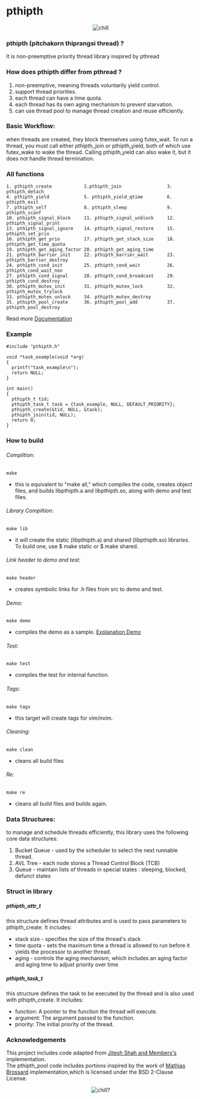 # pthipth

<p align="center">
  <img src="https://media.tenor.com/km-lY7Mlqc4AAAAj/typing-pepe-the-frog.gif" alt="chill" />
</p>

### pthipth (pitchakorn thiprangsi thread) ?
It is non-preemptive priority thread library inspired by pthread

### How does pthipth differ from pthread ?
1. non-preemptive, meaning threads voluntarily yield control.
2. support thread priorities.
3. each thread can have a time quota.
4. each thread has its own aging mechanism to prevent starvation.
5. can use thread pool to manage thread creation and reuse efficiently.

### Basic Workflow:
when threads are created, they block themselves using futex_wait.
To run a thread, you must call either pthipth_join or pthipth_yield,
both of which use futex_wake to wake the thread. Calling pthipth_yield can also wake it, but it does not handle thread termination.

### All functions
```
1. pthipth_create            2.pthipth_join                 3. pthipth_detach
4. pthipth_yield             5. pthipth_yield_qtime         6. pthipth_exit
7. pthipth_self              8. pthipth_sleep               9. pthipth_scanf
10. pthipth_signal_block     11. pthipth_signal_unblock     12. pthipth_signal_print
13. pthipth_signal_ignore    14. pthipth_signal_restore     15. pthipth_set_prio
16. pthipth_get_prio         17. pthipth_get_stack_size     18. pthipth_get_time_quota
19. pthipth_get_aging_factor 20. pthipth_get_aging_time
21. pthipth_barrier_init     22. pthipth_barrier_wait       23. pthipth_barrier_destroy
24. pthipth_cond_init        25. pthipth_cond_wait          26. pthipth_cond_wait_non
27. pthipth_cond_signal      28. pthipth_cond_broadcast     29. pthipth_cond_destroy
30. pthipth_mutex_init       31. pthipth_mutex_lock         32. pthipth_mutex_trylock
33. pthipth_mutex_unlock     34. pthipth_mutex_destroy
35. pthipth_pool_create      36. pthipth_pool_add           37. pthipth_pool_destroy
```

Read more [Documentation](/docs/documentation.md)

### Example
```
#include "pthipth.h"

void *task_example(void *arg)
{
  printf("task_example\n");
  return NULL;
}

int main()
{
  pthipth_t tid;
  pthipth_task_t task = {task_example, NULL, DEFAULT_PRIORITY};
  pthipth_create(&tid, NULL, &task);
  pthipth_join(tid, NULL);
  return 0;
}
```
### How to build
###### Compiltion:

```
make
```
  - this is equivalent to "make all," which compiles the code, creates object files, and builds libpthipth.a and libpthipth.so, along with demo and test files.

###### Library Compiltion:
```
make lib
```
  - it will create the static (libpthipth.a) and shared (libpthipth.so) libraries. To build one, use $ make static or $ make shared.

###### Link header to demo and test:
```
make header
```
  - creates symbolic links for .h files from src to demo and test.

###### Demo:
```
make demo
```
  - compiles the demo as a sample. [Explanation Demo](/docs/demo.md)

###### Test:
```
make test
```
  - compiles the test for internal function.

###### Tags:
```
make tags
```
  - this target will create tags for vim/nvim.

###### Cleaning:
```
make clean
```
  - cleans all build files

###### Re:
```
make re
```
  - cleans all build files and builds again.

### Data Structures:
to manage and schedule threads efficiently, this library uses the following core data structures:
1. Bucket Queue - used by the scheduler to select the next runnable thread.
2. AVL Tree - each node stores a Thread Control Block (TCB)
3. Queue - maintain lists of threads in special states : sleeping, blocked, defunct states

### Struct in library
##### pthipth_attr_t
this structure defines thread attributes and is used to pass parameters to pthipth_create. It includes:
  - stack size - specifies the size of the thread's stack
  - time quota - sets the maximum time a thread is allowed to run before it yields the processor to another thread.
  - aging - controls the aging mechanism, which includes an aging factor and aging time to adjust priority over time

##### pthipth_task_t
this structure defines the task to be executed by the thread and is also used with pthipth_create. It includes:
  - function: A pointer to the function the thread will execute.
  - argument: The argument passed to the function.
  - priority: The initial priority of the thread.

### Acknowledgements
This project includes code adapted from [Jitesh Shah and Members's](https://github.com/jitesh1337/mythread_lib) implementation.  
The pthipth_pool code includes portions inspired by the work of [Mathias Brossard](https://github.com/mbrossard/threadpool) implementation,which is licensed under the BSD 2-Clause License.

<p align="center">
  <img src="https://media.tenor.com/CH9ZL3SoZZUAAAAi/pepe-the-frog-pepe.gif" alt="chill?" />
</p>
